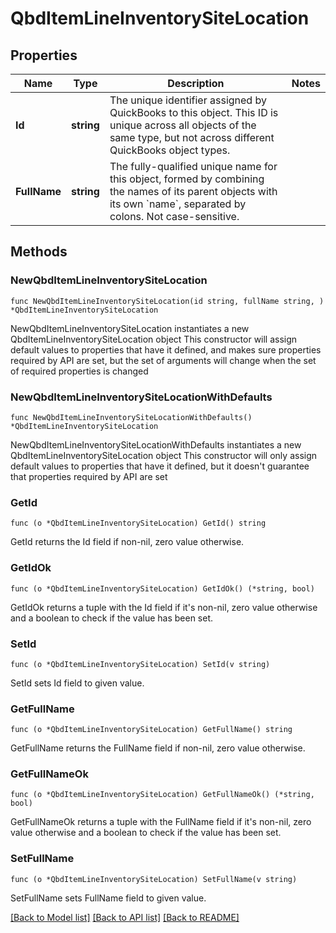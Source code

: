 # QbdItemLineInventorySiteLocation

## Properties

Name | Type | Description | Notes
------------ | ------------- | ------------- | -------------
**Id** | **string** | The unique identifier assigned by QuickBooks to this object. This ID is unique across all objects of the same type, but not across different QuickBooks object types. | 
**FullName** | **string** | The fully-qualified unique name for this object, formed by combining the names of its parent objects with its own &#x60;name&#x60;, separated by colons. Not case-sensitive. | 

## Methods

### NewQbdItemLineInventorySiteLocation

`func NewQbdItemLineInventorySiteLocation(id string, fullName string, ) *QbdItemLineInventorySiteLocation`

NewQbdItemLineInventorySiteLocation instantiates a new QbdItemLineInventorySiteLocation object
This constructor will assign default values to properties that have it defined,
and makes sure properties required by API are set, but the set of arguments
will change when the set of required properties is changed

### NewQbdItemLineInventorySiteLocationWithDefaults

`func NewQbdItemLineInventorySiteLocationWithDefaults() *QbdItemLineInventorySiteLocation`

NewQbdItemLineInventorySiteLocationWithDefaults instantiates a new QbdItemLineInventorySiteLocation object
This constructor will only assign default values to properties that have it defined,
but it doesn't guarantee that properties required by API are set

### GetId

`func (o *QbdItemLineInventorySiteLocation) GetId() string`

GetId returns the Id field if non-nil, zero value otherwise.

### GetIdOk

`func (o *QbdItemLineInventorySiteLocation) GetIdOk() (*string, bool)`

GetIdOk returns a tuple with the Id field if it's non-nil, zero value otherwise
and a boolean to check if the value has been set.

### SetId

`func (o *QbdItemLineInventorySiteLocation) SetId(v string)`

SetId sets Id field to given value.


### GetFullName

`func (o *QbdItemLineInventorySiteLocation) GetFullName() string`

GetFullName returns the FullName field if non-nil, zero value otherwise.

### GetFullNameOk

`func (o *QbdItemLineInventorySiteLocation) GetFullNameOk() (*string, bool)`

GetFullNameOk returns a tuple with the FullName field if it's non-nil, zero value otherwise
and a boolean to check if the value has been set.

### SetFullName

`func (o *QbdItemLineInventorySiteLocation) SetFullName(v string)`

SetFullName sets FullName field to given value.



[[Back to Model list]](../README.md#documentation-for-models) [[Back to API list]](../README.md#documentation-for-api-endpoints) [[Back to README]](../README.md)


